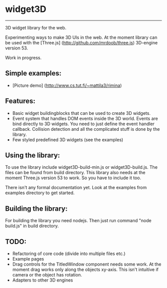 widget3D
=======
-------

3D widget library for the web.

Experimenting ways to make 3D UIs in the web. At the moment library can be used with the [Three.js] (http://github.com/mrdoob/three.js) 3D-engine version 53.

Work in progress.

Simple examples:
-------
* [Picture demo] (http://www.cs.tut.fi/~mattila3/rimina)

Features:
-------
* Basic widget buildingblocks that can be used to create 3D widgets.
* Event system that handles DOM events inside the 3D world. Events are bind directly to 3D widgets.
You need to just define the event handler callback. Collision detection and all the complicated stuff is done by the library.
* Few styled predefined 3D widgets (see the examples)


Using the library:
-------

To use the library include widget3D-build-min.js or widget3D-build.js. The files can be found from build directory.
This library also needs at the moment Three.js version 53 to work. So you have to include it too.

There isn't any formal documentation yet. Look at the examples from examples directory to get started.

Building the library:
-------

For building the library you need nodejs. Then just run command "node build.js" in build directory.

TODO:
-------
* Refactoring of core code (divide into multiple files etc.)
* Example pages
* Drag controls for the TitledWindow component needs some work. At the moment drag works only along the objects xy-axis.
This isn't intuitive if camera or the object has rotation.
* Adapters to other 3D engines